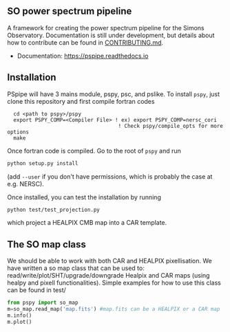 SO power spectrum pipeline
----------------------------
A framework for creating the power spectrum pipeline for the Simons Observatory. Documentation is still under development, but details about how to contribute can be found  in [CONTRIBUTING.md](CONTRIBUTING.md).

* Documentation: https://pspipe.readthedocs.io

## Installation

PSpipe will have 3 mains module, pspy, psc, and pslike.
To install `pspy`, just clone this repository and first compile fortran codes

```
  cd <path to pspy>/pspy
  export PSPY_COMP=<Compiler File> ! ex) export PSPY_COMP=nersc_cori
                                    ! Check pspy/compile_opts for more options
  make
```

Once fortran code is compiled. Go to the root of `pspy` and run

```bash
python setup.py install
```

(add `--user` if you don't have permissions, which is probably the case at e.g. NERSC).

Once installed, you can test the installation by running 
```bash
python test/test_projection.py
```

which project a HEALPIX CMB map into a CAR template.

## The SO map class

We should be able to work with both CAR and HEALPIX pixellisation.
We have written a so map class that can be used to: read/write/plot/SHT/upgrade/downgrade Healpix and CAR maps (using healpy and pixell functionalities).
Simple examples for how to use this class can be found in test/

```python
from pspy import so_map
m=so_map.read_map('map.fits') #map.fits can be a HEALPIX or a CAR map
m.info()
m.plot()
```
